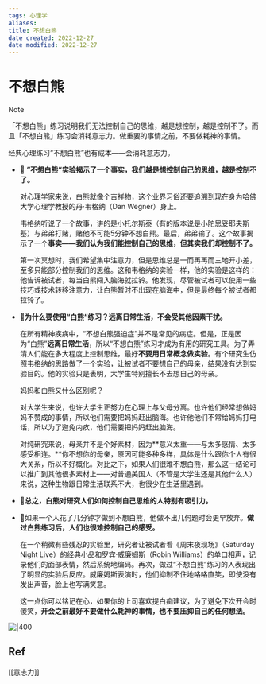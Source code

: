 ```yaml
---
tags: 心理学
aliases: 
title: 不想白熊
date created: 2022-12-27
date modified: 2022-12-27
---
```


# 不想白熊

> [!NOTE]
> 「不想白熊」练习说明我们无法控制自己的思维，越是想控制，越是控制不了。而且「不想白熊」练习会消耗意志力。做重要的事情之前，不要做耗神的事情。

经典心理练习“不想白熊”也有成本——会消耗意志力。

-   🐼 **”不想白熊“实验揭示了一个事实，我们越是想控制自己的思维，越是控制不了。**
    
    对心理学家来说，白熊就像个吉祥物，这个业界习俗还要追溯到现在身为哈佛大学心理学教授的丹·韦格纳（Dan Wegner）身上。
    
    韦格纳听说了一个故事，讲的是小托尔斯泰（有的版本说是小陀思妥耶夫斯基）与弟弟打赌，赌他不可能5分钟不想白熊。最后，弟弟输了。这个故事揭示了一个**事实——我们认为我们能控制自己的思维，但其实我们却控制不了。**
    
    第一次冥想时，我们希望集中注意力，但是思维总是一而再再而三地开小差，至多只能部分控制我们的思维。这和韦格纳的实验一样，他的实验是这样的：他告诉被试者，每当白熊闯入脑海就拉铃。他发现，尽管被试者可以使用一些技巧或技术转移注意力，让白熊暂时不出现在脑海中，但是最终每个被试者都拉铃了。
    
-   🐼**为什么要使用“白熊“练习？远离日常生活，不会受其他因素干扰。**
    
    在所有精神疾病中，“不想白熊强迫症”并不是常见的病症。但是，正是因为“白熊”**远离日常生活**，所以“不想白熊”练习才成为有用的研究工具。为了弄清人们能在多大程度上控制思维，最好**不要用日常概念做实验**。有个研究生仿照韦格纳的思路做了一个实验，让被试者不要想自己的母亲，结果没有达到实验目的。他的实验只是表明，大学生特别擅长不去想自己的母亲。
    
    妈妈和白熊又什么区别呢？
    
    对大学生来说，也许大学生正努力在心理上与父母分离。也许他们经常想做妈妈不赞成的事情，所以他们需要把妈妈赶出脑海。也许他他们不常给妈妈打电话，所以为了避免内疚，他们需要把妈妈赶出脑海。
    
    对纯研究来说，母亲并不是个好素材，因为**意义太重——与太多感情、太多感受相连。**你不想你的母亲，原因可能多种多样，具体是什么跟你个人有很大关系，所以不好概化。对比之下，如果人们很难不想白熊，那么这一结论可以推广到其他很多素材上——对普通美国人（不管是大学生还是其他什么人）来说，这种生物跟日常生活联系不大，也很少在生活里遇到。
    
-   🐼**总之，白熊对研究人们如何控制自己思维的人特别有吸引力。**
    
-   🐼如果一个人花了几分钟才做到不想白熊，他做不出几何题时会更早放弃。**做过白熊练习后，人们也很难控制自己的感受。**
    
    在一个稍微有些残忍的实验里，研究者让被试者看《周末夜现场》（Saturday Night Live）的经典小品和罗宾·威廉姆斯（Robin Williams）的单口相声，记录他们的面部表情，然后系统地编码。再次，做过“不想白熊”练习的人表现出了明显的实验后反应。威廉姆斯表演时，他们抑制不住地咯咯直笑，即使没有发出声音，脸上也写满笑意。
    
    这一点你可以铭记在心，如果你的上司喜欢提白痴建议，为了避免下次开会时傻笑，**开会之前最好不要做什么耗神的事情，也不要压抑自己的任何想法。**

![|400](https://images.unsplash.com/photo-1589656966895-2f33e7653819?ixlib=rb-4.0.3&ixid=MnwxMjA3fDB8MHxwaG90by1wYWdlfHx8fGVufDB8fHx8&auto=format&fit=crop&w=2340&q=80)

## Ref
[[意志力]]